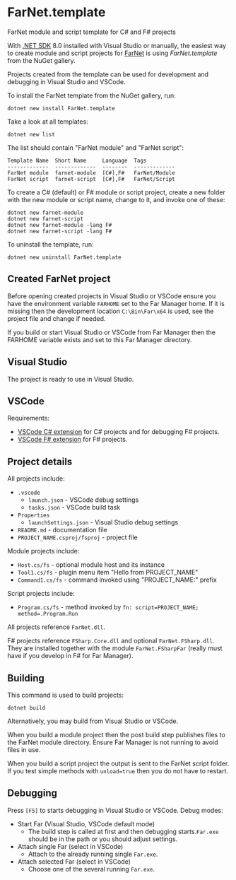 # FarNet.template

FarNet module and script template for C# and F# projects

[.NET SDK]: https://aka.ms/dotnet/download
[FarNet]: https://github.com/nightroman/FarNet#readme

With [.NET SDK] 8.0 installed with Visual Studio or manually, the easiest way to
create module and script projects for [FarNet] is using *FarNet.template* from
the NuGet gallery.

Projects created from the template can be used for development and debugging in
Visual Studio and VSCode.

To install the FarNet template from the NuGet gallery, run:

```
dotnet new install FarNet.template
```

Take a look at all templates:

```
dotnet new list
```

The list should contain "FarNet module" and "FarNet script":

```
Template Name  Short Name     Language  Tags
-------------  -------------  --------  -------------
FarNet module  farnet-module  [C#],F#   FarNet/Module
FarNet script  farnet-script  [C#],F#   FarNet/Script
```

To create a C# (default) or F# module or script project, create a new folder
with the new module or script name, change to it, and invoke one of these:

```
dotnet new farnet-module
dotnet new farnet-script
dotnet new farnet-module -lang F#
dotnet new farnet-script -lang F#
```

To uninstall the template, run:

```
dotnet new uninstall FarNet.template
```

## Created FarNet project

Before opening created projects in Visual Studio or VSCode ensure you have the
environment variable `FARHOME` set to the Far Manager home. If it is missing
then the development location `C:\Bin\Far\x64` is used, see the project file
and change if needed.

If you build or start Visual Studio or VSCode from Far Manager then the FARHOME
variable exists and set to this Far Manager directory.

## Visual Studio

The project is ready to use in Visual Studio.

## VSCode

Requirements:

- [VSCode C# extension](https://marketplace.visualstudio.com/items?itemName=ms-vscode.csharp) for C# projects and for debugging F# projects.
- [VSCode F# extension](https://marketplace.visualstudio.com/items?itemName=Ionide.Ionide-fsharp) for F# projects.

## Project details

All projects include:

- `.vscode`
    - `launch.json` - VSCode debug settings
    - `tasks.json` - VSCode build task
- `Properties`
    - `launchSettings.json` - Visual Studio debug settings
- `README.md` - documentation file
- `PROJECT_NAME.csproj/fsproj` - project file

Module projects include:

- `Host.cs/fs` - optional module host and its instance
- `Tool1.cs/fs` - plugin menu item "Hello from PROJECT_NAME"
- `Command1.cs/fs` - command invoked using "PROJECT_NAME:" prefix

Script projects include:

- `Program.cs/fs` - method invoked by `fn: script=PROJECT_NAME; method=.Program.Run`

All projects reference `FarNet.dll`.

F# projects reference `FSharp.Core.dll` and optional `FarNet.FSharp.dll`. They
are installed together with the module `FarNet.FSharpFar` (really must have if
you develop in F# for Far Manager).

## Building

This command is used to build projects:

    dotnet build

Alternatively, you may build from Visual Studio or VSCode.

When you build a module project then the post build step publishes files to the
FarNet module directory. Ensure Far Manager is not running to avoid files in
use.

When you build a script project the output is sent to the FarNet script folder.
If you test simple methods with `unload=true` then you do not have to restart.

## Debugging

Press `[F5]` to starts debugging in Visual Studio or VSCode.
Debug modes:

- Start Far (Visual Studio, VSCode default mode)
    - The build step is called at first and then debugging starts.`Far.exe`
      should be in the path or you should adjust settings.
- Attach single Far (select in VSCode)
    - Attach to the already running single `Far.exe`.
- Attach selected Far (select in VSCode)
    - Choose one of the several running `Far.exe`.
